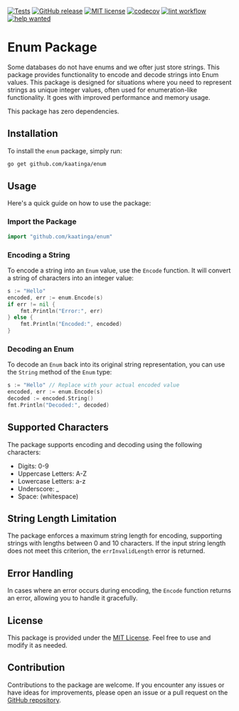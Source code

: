 [![Tests](https://github.com/kaatinga/enum/actions/workflows/test.yml/badge.svg?branch=main)](https://github.com/kaatinga/enum/actions/workflows/test.yml)
[![GitHub release](https://img.shields.io/github/release/kaatinga/enum.svg)](https://github.com/kaatinga/enum/releases)
[![MIT license](https://img.shields.io/badge/License-MIT-blue.svg)](https://github.com/kaatinga/enum/blob/main/LICENSE)
[![codecov](https://codecov.io/gh/kaatinga/enum/branch/main/graph/badge.svg)](https://codecov.io/gh/kaatinga/enum)
[![lint workflow](https://github.com/kaatinga/enum/actions/workflows/golangci-lint.yml/badge.svg)](https://github.com/kaatinga/enum/actions?query=workflow%3Alinter)
[![help wanted](https://img.shields.io/badge/Help%20wanted-True-yellow.svg)](https://github.com/kaatinga/enum/issues?q=is%3Aopen+is%3Aissue+label%3A%22help+wanted%22)

# Enum Package

Some databases do not have enums and we ofter just store strings. This package provides functionality to encode and
decode strings into Enum values. This package is designed for situations where you need to represent strings as unique
integer values, often used for enumeration-like functionality. It goes with improved performance and memory usage.

This package has zero dependencies.

## Installation

To install the `enum` package, simply run:

```bash
go get github.com/kaatinga/enum
```

## Usage

Here's a quick guide on how to use the package:

### Import the Package

```go
import "github.com/kaatinga/enum"
```

### Encoding a String

To encode a string into an `Enum` value, use the `Encode` function. It will convert a string of characters into an
integer value:

```go
s := "Hello"
encoded, err := enum.Encode(s)
if err != nil {
    fmt.Println("Error:", err)
} else {
    fmt.Println("Encoded:", encoded)
}
```

### Decoding an Enum

To decode an `Enum` back into its original string representation, you can use the `String` method of the `Enum` type:

```go
s := "Hello" // Replace with your actual encoded value
encoded, err := enum.Encode(s)
decoded := encoded.String()
fmt.Println("Decoded:", decoded)
```

## Supported Characters

The package supports encoding and decoding using the following characters:

- Digits: 0-9
- Uppercase Letters: A-Z
- Lowercase Letters: a-z
- Underscore: _
- Space: (whitespace)

## String Length Limitation

The package enforces a maximum string length for encoding, supporting strings with lengths between 0 and 10 characters.
If the input string length does not meet this criterion, the `errInvalidLength` error is returned.

## Error Handling

In cases where an error occurs during encoding, the `Encode` function returns an error, allowing you to handle it
gracefully.

## License

This package is provided under the [MIT License](LICENSE.md). Feel free to use and modify it as needed.

## Contribution

Contributions to the package are welcome. If you encounter any issues or have ideas for improvements, please open an
issue or a pull request on the [GitHub repository](https://github.com/kaatinga/enum).
